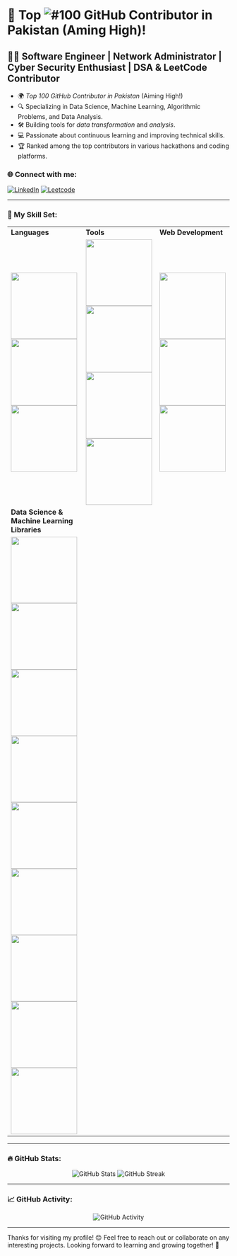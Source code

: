 # 🌟 Top ![#100](https://img.shields.io/badge/100-green) GitHub Contributor in Pakistan (Aming High)!

## 👨‍💻 Software Engineer | Network Administrator | Cyber Security Enthusiast | DSA & LeetCode Contributor

- 🌍 *Top 100 GitHub Contributor in Pakistan* (Aiming High!)
- 🔍 Specializing in Data Science, Machine Learning, Algorithmic Problems, and Data Analysis.
- 🛠️ Building tools for *data transformation* and *analysis*.
- 💻 Passionate about continuous learning and improving technical skills.
- 🏆 Ranked among the top contributors in various hackathons and coding platforms.

### 🌐 Connect with me:
[![LinkedIn](https://img.shields.io/badge/-LinkedIn-blue?style=flat-square&logo=LinkedIn&logoColor=white)](www.linkedin.com/in/hussainahmad02) 
[![Leetcode](https://img.shields.io/badge/-Leetcode-orange?style=flat-square&logo=Leetcode&logoColor=white)](https://leetcode.com/u/hussainahmad02/) 

---

### 🧰 My Skill Set:

<table>
  <tr>
    <td><b>Languages</b></td>
    <td><b>Tools</b></td>
    <td><b>Web Development</b></td>
  </tr>
  <tr>
    <td>
      <img src="https://img.shields.io/badge/-Python-3776AB?style=for-the-badge&logo=python&logoColor=white" width="150">
      <img src="https://img.shields.io/badge/-C++-00599C?style=for-the-badge&logo=c%2B%2B&logoColor=white" width="150">
      <img src="https://img.shields.io/badge/-PHP-777BB4?style=for-the-badge&logo=php&logoColor=white" width="150">
    </td>
    <td>
      <img src="https://img.shields.io/badge/-MySQL-4479A1?style=for-the-badge&logo=mysql&logoColor=white" width="150">
      <img src="https://img.shields.io/badge/-Power%20BI-FFB11A?style=for-the-badge&logo=powerbi&logoColor=white" width="150">
      <img src="https://img.shields.io/badge/-Tableau-E97627?style=for-the-badge&logo=tableau&logoColor=white" width="150">
      <img src="https://img.shields.io/badge/-Excel-217346?style=for-the-badge&logo=microsoft-excel&logoColor=white" width="150">
    </td>
    <td>
      <img src="https://img.shields.io/badge/-HTML5-E34F26?style=for-the-badge&logo=html5&logoColor=white" width="150">
      <img src="https://img.shields.io/badge/-CSS3-1572B6?style=for-the-badge&logo=css3&logoColor=white" width="150">
      <img src="https://img.shields.io/badge/-Bootstrap-563D7C?style=for-the-badge&logo=bootstrap&logoColor=white" width="150">
    </td>
  </tr>
  <tr>
    <td><b>Data Science & Machine Learning Libraries</b></td>
  </tr>
  <tr>
    <td>
      <img src="https://img.shields.io/badge/-NumPy-013243?style=for-the-badge&logo=numpy&logoColor=white" width="150">
      <img src="https://img.shields.io/badge/-Pandas-150458?style=for-the-badge&logo=pandas&logoColor=white" width="150">
      <img src="https://img.shields.io/badge/-Matplotlib-000000?style=for-the-badge&logo=matplotlib&logoColor=white" width="150">
      <img src="https://img.shields.io/badge/-Seaborn-FF7F0E?style=for-the-badge&logo=seaborn&logoColor=white" width="150">
      <img src="https://img.shields.io/badge/-SciPy-8C2F39?style=for-the-badge&logo=scipy&logoColor=white" width="150">
      <img src="https://img.shields.io/badge/-Scikit--Learn-F7931E?style=for-the-badge&logo=scikit-learn&logoColor=white" width="150">
      <img src="https://img.shields.io/badge/-TensorFlow-FF6F00?style=for-the-badge&logo=tensorflow&logoColor=white" width="150">
      <img src="https://img.shields.io/badge/-Keras-D00000?style=for-the-badge&logo=keras&logoColor=white" width="150">
      <img src="https://img.shields.io/badge/-PyTorch-EE4C2C?style=for-the-badge&logo=pytorch&logoColor=white" width="150">
    </td>
  </tr>
</table>





---

### 🔥 GitHub Stats:
<p align="center">
  <img src="https://github-readme-stats.vercel.app/api?username=hussainahmad402&show_icons=true&theme=dark&count_private=true&hide_border=true" alt="GitHub Stats">
  <img src="https://github-readme-streak-stats.herokuapp.com/?user=hussainahmad402&theme=dark&hide_border=true" alt="GitHub Streak">
</p>

---

### 📈 GitHub Activity:
<p align="center">
  <img src="https://github-readme-activity-graph.vercel.app/graph?username=Sadam-Barkat&theme=react&hide_border=true" alt="GitHub Activity">
</p>


---

Thanks for visiting my profile! 😊 Feel free to reach out or collaborate on any interesting projects. Looking forward to learning and growing together! 🌱
